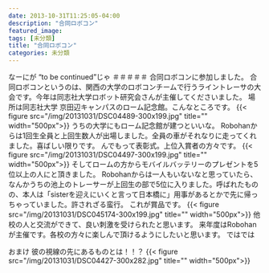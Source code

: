 ```yaml
---
date: 2013-10-31T11:25:05-04:00
description: "合同ロボコン"
featured_image: 
tags: [未分類]
title: "合同ロボコン"
categories: 未分類
---
```


なーにが “to be continued”じゃ
＃＃＃＃＃
合同ロボコンに参加しました。
合同ロボコンというのは、関西の大学のロボコンチームで行うライントレーサの大会です。今年は同志社大学ロボット研究会さんが主催してくださいました。
場所は同志社大学 京田辺キャンパスのローム記念館。こんなところです。
{{< figure src="/img/20131031/DSC04489-300x199.jpg" title="" width="500px">}}
うちの大学にもローム記念館が建つといいな。
Robohanからは1回生全員と上回生数人が出場しました。全員の車がそれなりに走ってくれました。喜ばしい限りです。
んでもって表彰式。上位入賞者の方々です。
{{< figure src="/img/20131031/DSC04497-300x199.jpg" title="" width="500px">}}
そしてロームの方からモバイルバッテリーのプレゼントを5位以上の人にと頂きました。
Robohanからは一人もいないなと思っていたら、なんかうちの池上のトレーサーが上回生の部で5位に入りました。呼ばれたものの、本人は「sisterを迎えにいくと言って日本橋に」用事があるとかで先に帰っちゃっていました。許されざる蛮行。
これが賞品です。
{{< figure src="/img/20131031/DSC045174-300x199.jpg" title="" width="500px">}}
他校の人と交流ができて、良い刺激を受けられたと思います。
来年度はRobohanが主催です。各校の方々に楽しんで頂けるようにしたいと思います。
ではでは
 
おまけ 彼の視線の先にあるものとは！！？
{{< figure src="/img/20131031/DSC04427-300x282.jpg" title="" width="500px">}}
